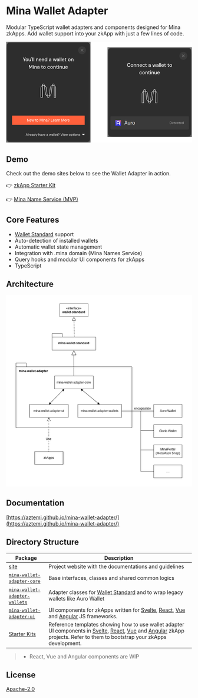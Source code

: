# Mina Wallet Adapter

Modular TypeScript wallet adapters and components designed for Mina zkApps. Add wallet support into your zkApp with just a few lines of code.

<img src="site/public/assets/screenshots.png" alt="screenshot" width="720">

## Demo

Check out the demo sites below to see the Wallet Adapter in action.

👉 [zkApp Starter Kit](https://aztemi.github.io/mina-wallet-adapter/)

👉 [Mina Name Service (MVP)](https://dotminadomain.com)

## Core Features

- [Wallet Standard](https://github.com/wallet-standard/wallet-standard) support
- Auto-detection of installed wallets
- Automatic wallet state management
- Integration with .mina domain (Mina Names Service)
- Query hooks and modular UI components for zkApps
- TypeScript

## Architecture

![screenshot](site/public/assets/design.png)

## Documentation

[https://aztemi.github.io/mina-wallet-adapter/](https://aztemi.github.io/mina-wallet-adapter/)

## Directory Structure

| Package                                            | Description                                                                                                                                                                                                                                                                            |
| -------------------------------------------------- | -------------------------------------------------------------------------------------------------------------------------------------------------------------------------------------------------------------------------------------------------------------------------------------- |
| [site](site/)                                      | Project website with the documentations and guidelines                                                                                                                                                                                                                                 |
| [`mina-wallet-adapter-core`](packages/core/)       | Base interfaces, classes and shared common logics                                                                                                                                                                                                                                      |
| [`mina-wallet-adapter-wallets`](packages/wallets/) | Adapter classes for [Wallet Standard](https://github.com/aztemi/mina-wallet-standard) and to wrap legacy wallets like Auro Wallet                                                                                                                                                      |
| [`mina-wallet-adapter-ui`](packages/ui/)           | UI components for zkApps written for [Svelte](packages/ui/svelte/), [React](packages/ui/react/), [Vue](packages/ui/vue/) and [Angular](packages/ui/angular/) JS frameworks.                                                                                                            |
| [Starter Kits](packages/starter/)                  | Reference templates showing how to use wallet adapter UI components in [Svelte](packages/starter/svelte/), [React](packages/starter/react/), [Vue](packages/starter/vue/) and [Angular](packages/starter/angular/) zkApp projects. Refer to them to bootstrap your zkApps development. |

> - React, Vue and Angular components are WIP

## License

[Apache-2.0](./LICENSE)
